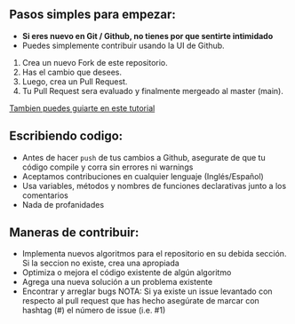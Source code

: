 ## Pasos simples para empezar:

-   **Si eres nuevo en Git / Github, no tienes por que sentirte intimidado**
-   Puedes simplemente contribuir usando la UI de Github.

1. Crea un nuevo Fork de este repositorio.
2. Has el cambio que desees.
3. Luego, crea un Pull Request.
4. Tu Pull Request sera evaluado y finalmente mergeado al master (main).

[Tambien puedes guiarte en este tutorial](https://github.com/firstcontributions/first-contributions)

## Escribiendo codigo:

-   Antes de hacer `push` de tus cambios a Github, asegurate de que tu código compile y corra sin errores ni warnings
-   Aceptamos contribuciones en cualquier lenguaje (Inglés/Español)
-   Usa variables, métodos y nombres de funciones declarativas junto a los comentarios
-   Nada de profanidades

## Maneras de contribuir:

-   Implementa nuevos algoritmos para el repositorio en su debida sección. Si la seccion no existe, crea una apropiada
-   Optimiza o mejora el código existente de algún algoritmo
-   Agrega una nueva solución a un problema existente
-   Encontrar y arreglar bugs
    NOTA: Si ya existe un issue levantado con respecto al pull request que has hecho asegúrate de marcar con hashtag (#) el número de issue (i.e. #1)
